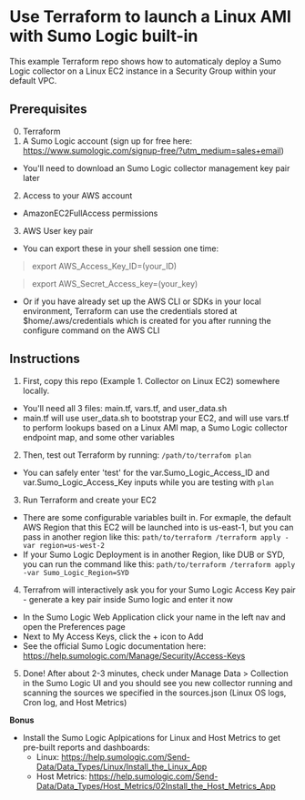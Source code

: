 # Use Terraform to launch a Linux AMI with Sumo Logic built-in

This example Terraform repo shows how to automaticaly deploy a Sumo Logic collector on a Linux EC2 instance in a Security Group within your default VPC.


## Prerequisites ##

0. Terraform
1. A Sumo Logic account (sign up for free here: https://www.sumologic.com/signup-free/?utm_medium=sales+email)
- You'll need to download an Sumo Logic collector management key pair later
2. Access to your AWS account
- AmazonEC2FullAccess permissions
3. AWS User key pair
- You can export these in your shell session one time:
> export AWS_Access_Key_ID=(your_ID)

> export AWS_Secret_Access_key=(your_key)
- Or if you have already set up the AWS CLI or SDKs in your local environment, Terraform can use the credentials stored at $home/.aws/credentials which is created for you after running the configure command on the AWS CLI


## Instructions

1. First, copy this repo (Example 1. Collector on Linux EC2) somewhere locally. 
- You'll need all 3 files: main.tf, vars.tf, and user_data.sh
- main.tf will use user_data.sh to bootstrap your EC2, and will use vars.tf to perform lookups based on a Linux AMI map, a Sumo Logic collector endpoint map, and some other variables

2. Then, test out Terraform by running: 
```/path/to/terrafom plan```
- You can safely enter 'test' for the var.Sumo_Logic_Access_ID and var.Sumo_Logic_Access_Key inputs while you are testing with ```plan```

3. Run Terraform and create your EC2
- There are some configurable variables built in. For exmaple, the default AWS Region that this EC2 will be launched into is us-east-1, but you can pass in another region like this:
```path/to/terraform /terraform apply -var region=us-west-2```
- If your Sumo Logic Deployment is in another Region, like DUB or SYD, you can run the command like this:
```path/to/terraform /terraform apply -var Sumo_Logic_Region=SYD```

4. Terrafrom will interactively ask you for your Sumo Logic Access Key pair - generate a key pair inside Sumo logic and enter it now
- In the Sumo Logic Web Application click your name in the left nav and open the Preferences page
- Next to My Access Keys, click the + icon to Add
- See the official Sumo Logic documentation here: https://help.sumologic.com/Manage/Security/Access-Keys

5. Done! After about 2-3 minutes, check under Manage Data > Collection in the Sumo Logic UI and you should see you new collector running and scanning the sources we specified in the sources.json (Linux OS logs, Cron log, and Host Metrics)

**Bonus**
- Install the Sumo Logic Aplpications for Linux and Host Metrics to get pre-built reports and dashboards:
  - Linux: https://help.sumologic.com/Send-Data/Data_Types/Linux/Install_the_Linux_App
  - Host Metrics: https://help.sumologic.com/Send-Data/Data_Types/Host_Metrics/02Install_the_Host_Metrics_App
